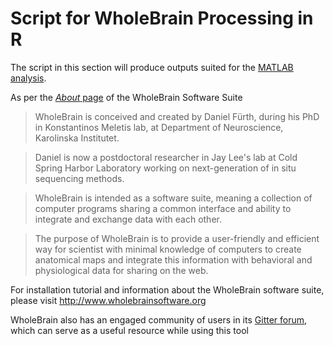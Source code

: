 Script for WholeBrain Processing in R
=====================================

The script in this section will produce outputs suited for the [MATLAB analysis](https://github.com/dterstege/PublicationRepo/tree/main/Terstege2022A/WholeBrain/MATLAB).

As per the [*About* page](http://www.wholebrainsoftware.org/cms/sample-page/) of the WholeBrain Software Suite

> WholeBrain is conceived and created by Daniel Fürth, during his PhD in Konstantinos Meletis lab, at Department of Neuroscience, Karolinska Institutet.
 
> Daniel is now a postdoctoral researcher in Jay Lee's lab at Cold Spring Harbor Laboratory working on next-generation of in situ sequencing methods.

> WholeBrain is intended as a software suite, meaning a collection of computer programs sharing a common interface and ability to integrate and exchange data with each other.

> The purpose of WholeBrain is to provide a user-friendly and efficient way for scientist with minimal knowledge of computers to create anatomical maps and integrate this information with behavioral and physiological data for sharing on the web.

For installation tutorial and information about the WholeBrain software suite, please visit http://www.wholebrainsoftware.org

WholeBrain also has an engaged community of users in its [Gitter forum](https://gitter.im/tractatus/Lobby), which can serve as a useful resource while using this tool

